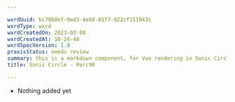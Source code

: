 ```yaml
---

wxrdUuid: bc79b8ef-9ed3-4e0d-81f7-922cf151043c
wxrdType: wxrd
wxrdCreatedOn: 2023-03-08
wxrdCreatedAt: 10-24-48
wxrdSpecVersion: 1.0
praxisStatus: needs review 
summary: this is a markdown component, for Vue rendering in Sonic Circle, and should follow kebab-case convetions for the file name
title: Sonic Circle - Perc90

---
```


- Nothing added yet
